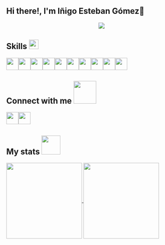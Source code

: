 ## Hi there!, I'm Iñigo Esteban Gómez👋

<!--
**inigoestebangomez/inigoestebangomez** is a ✨ _special_ ✨ repository because its `README.md` (this file) appears on your GitHub profile.
-->
<!--  -->
<p align="center">
  <a href="https://github.com/DenverCoder1/readme-typing-svg"><img src="https://readme-typing-svg.herokuapp.com?font=Time+New+Roman&color=cyan&size=25&center=true&vCenter=true&width=600&height=100&lines=Junior+Web+Developer+Full+Stack+&hearts;++;Front-End+Developer;Back-End+Developer;Active+Learner/Researcher,;Love+to+learn+new+stuffs"></a>
</p>
<h2> Skills  <img src = "https://media2.giphy.com/media/QssGEmpkyEOhBCb7e1/giphy.gif?cid=ecf05e47a0n3gi1bfqntqmob8g9aid1oyj2wr3ds3mg700bl&rid=giphy.gif" width = 25px> </h2>
<div style="display: flex; flex-wrap: wrap;">
<img width ='32px' src ='https://raw.githubusercontent.com/rahulbanerjee26/githubAboutMeGenerator/main/icons/css.svg'>
<img width ='32px' src ='https://raw.githubusercontent.com/rahulbanerjee26/githubAboutMeGenerator/main/icons/html.svg'>
<img width ='32px' src ='https://raw.githubusercontent.com/rahulbanerjee26/githubAboutMeGenerator/main/icons/javascript.svg'>
<img width ='32px' src ='https://raw.githubusercontent.com/rahulbanerjee26/githubAboutMeGenerator/main/icons/reactjs.svg'>
<img width ='32px' src ='https://github.com/rahulbanerjee26/githubProfileReadmeGenerator/blob/main/icons/bootstrap.svg'>
<img width ='32px' src ='https://github.com/rahulbanerjee26/githubProfileReadmeGenerator/blob/main/icons/swift.svg'>
<img width ='32px' src ='https://github.com/rahulbanerjee26/githubProfileReadmeGenerator/blob/main/icons/nodejs.svg'>
<img width ='32px' src ='https://github.com/rahulbanerjee26/githubProfileReadmeGenerator/blob/main/icons/express.svg'>
<img width ='32px' src ='https://github.com/rahulbanerjee26/githubProfileReadmeGenerator/blob/main/icons/mongodb.svg'>
<img width ='32px' src ='https://github.com/rahulbanerjee26/githubProfileReadmeGenerator/blob/main/icons/postman.svg'>
</div>

<h2> Connect with me <img src='https://raw.githubusercontent.com/ShahriarShafin/ShahriarShafin/main/Assets/handshake.gif' width="60px"> </h2>
<div style="display: flex; flex-wrap: wrap;">
<a href = 'https://www.linkedin.com/in/inigo-esteban-gomez/'> <img width = '32px' src="https://raw.githubusercontent.com/rahulbanerjee26/githubAboutMeGenerator/main/icons/linked-in-alt.svg"/></a> 
<a href = 'https://www.github.com/inigoestebangomez'> <img width = '32px' src="https://raw.githubusercontent.com/rahulbanerjee26/githubAboutMeGenerator/main/icons/github.svg"/></a>
</div>


<h2> My stats <img src='https://static.wixstatic.com/media/d87744_96d5f56a3fe945e2a0c8afe20868d896~mv2.gif' width="50px"> </h2>

<a href="https://github.com/anuraghazra/github-readme-stats">
  <img height=200 align="center" src="https://github-readme-stats.vercel.app/api?username=inigoestebangomez&show_icons=true&theme=transparent&rank_icon=github" />
</a>
<a href="https://github.com/anuraghazra/convoychat">
  <img height=200 align="center" src="https://github-readme-stats.vercel.app/api/top-langs?username=inigoestebangomez&layout=compact&langs_count=8&card_width=320" />
</a>

<br>
